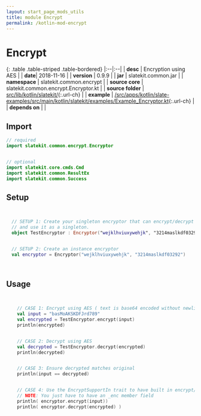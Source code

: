 ```yaml
---
layout: start_page_mods_utils
title: module Encrypt
permalink: /kotlin-mod-encrypt
---
```


# Encrypt

{: .table .table-striped .table-bordered}
|:--|:--|
| **desc** | Encryption using AES | 
| **date**| 2018-11-16 |
| **version** | 0.9.9  |
| **jar** | slatekit.common.jar  |
| **namespace** | slatekit.common.encrypt  |
| **source core** | slatekit.common.encrypt.Encryptor.kt  |
| **source folder** | [src/lib/kotlin/slatekit/](https://github.com/code-helix/slatekit/tree/master/src/lib/kotlin/slatekit/){:.url-ch}  |
| **example** | [/src/apps/kotlin/slate-examples/src/main/kotlin/slatekit/examples/Example_Encryptor.kt](https://github.com/code-helix/slatekit/tree/master/src/lib/kotlin/slatekit-examples/src/main/kotlin/slatekit/examples/Example_Encryptor.kt){:.url-ch} |
| **depends on** |   |

## Import
```kotlin 
// required 
import slatekit.common.encrypt.Encryptor


// optional 
import slatekit.core.cmds.Cmd
import slatekit.common.ResultEx
import slatekit.common.Success


```

## Setup
```kotlin


  // SETUP 1: Create your singleton encryptor that can encrypt/decrypt using your custom key/secret.
  // and use it as a singleton.
  object TestEncryptor : Encryptor("wejklhviuxywehjk", "3214maslkdf03292")


  // SETUP 2: Create an instance encryptor
  val encryptor = Encryptor("wejklhviuxywehjk", "3214maslkdf03292")

  

```

## Usage
```kotlin


    // CASE 1: Encrypt using AES ( text is base64 encoded without newlines )
    val input = "basMoAKSKDFJrd789"
    val encrypted = TestEncryptor.encrypt(input)
    println(encrypted)


    // CASE 2: Decrypt using AES
    val decrypted = TestEncryptor.decrypt(encrypted)
    println(decrypted)


    // CASE 3: Ensure decrypted matches original
    println(input == decrypted)


    // CASE 4: Use the EncryptSupportIn trait to have built in encrypt/decrypt methods
    // NOTE: You just have to have an _enc member field
    println( encryptor.encrypt(input))
    println( encryptor.decrypt(encrypted) )
    

```


